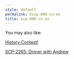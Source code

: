 ```yaml
---
style: default
permalink: Xscp-006-cu-ex
title: scp-006-cu-ex
---
```

You may also like:

[History Contest!](http://scp-wiki.net/history-contest)

[SCP-2265: Dinner with Andrew](http://scp-wiki.net/scp-2265)

